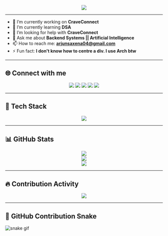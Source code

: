<p align="center">
  <img src="https://readme-typing-svg.demolab.com?font=Fira+Code&size=24&pause=1000&color=F78C6C&width=420&lines=Hi%2C+I'm+Arjun+Saxena;AI+%7C+Backend+%7C+Cloud+%7C+DevOps" />
</p>

---

- 🔭 I’m currently working on **CraveConnect**
- 🌱 I’m currently learning **DSA**
- 🤝 I’m looking for help with **CraveConnect**
- 💬 Ask me about **Backend Systems || Artificial Intelligence**
- 📫 How to reach me: **arjunsaxena04@gmail.com**
- ⚡ Fun fact: **I don't know how to centre a div. I use Arch btw**

---

## 🌐 Connect with me

<p align="center">
  <a href="mailto:arjunsaxena04@gmail.com"><img src="https://img.shields.io/badge/Gmail-D14836?style=flat-square&logo=gmail&logoColor=white" /></a>
  <a href="https://leetcode.com/arjunsaxena" target="_blank"><img src="https://img.shields.io/badge/LeetCode-FFA116?style=flat-square&logo=leetcode&logoColor=black" /></a>
  <a href="https://instagram.com/arjunsaxaena" target="_blank"><img src="https://img.shields.io/badge/Instagram-E4405F?style=flat-square&logo=instagram&logoColor=white" /></a>
  <a href="https://kaggle.com/arjunsaxena09" target="_blank"><img src="https://img.shields.io/badge/Kaggle-20BEFF?style=flat-square&logo=kaggle&logoColor=white" /></a>
  <a href="https://codesandbox.io/u/arjunsaxaena" target="_blank"><img src="https://img.shields.io/badge/CodeSandbox-151515?style=flat-square&logo=codesandbox&logoColor=white" /></a>
</p>

---

## 🔧 Tech Stack

<p align="center">
  <img src="https://skillicons.dev/icons?i=python,go,cpp,bash,react,tensorflow,pytorch,sklearn,pandas,seaborn,aws,gcp,docker,kubernetes,linux,git,postgres,mongodb,redis,rabbitmq,kafka" />
</p>

---

## 📊 GitHub Stats

<p align="center">
  <img src="https://github-readme-stats.vercel.app/api?username=arjunsaxaena&show_icons=true&theme=tokyonight&hide_border=true" />
  <br />
  <img src="https://github-readme-streak-stats.herokuapp.com/?user=arjunsaxaena&theme=tokyonight&hide_border=true" />
  <br />
  <img src="https://github-readme-stats.vercel.app/api/top-langs/?username=arjunsaxaena&layout=compact&theme=tokyonight&hide_border=true" />
</p>

---

## 🔥 Contribution Activity

<p align="center">
  <img src="https://github-readme-activity-graph.vercel.app/graph?username=arjunsaxaena&theme=tokyo-night&hide_border=true" />
</p>

---

## 🐍 GitHub Contribution Snake

![snake gif](https://github.com/arjunsaxaena/arjunsaxaena/blob/output/github-contribution-grid-snake.svg)
